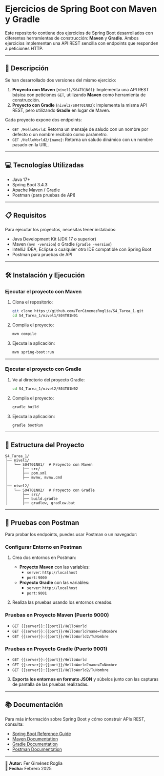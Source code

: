 # Ejercicios de Spring Boot con Maven y Gradle

Este repositorio contiene dos ejercicios de Spring Boot desarrollados con diferentes herramientas de construcción: **Maven** y **Gradle**. Ambos ejercicios implementan una API REST sencilla con endpoints que responden a peticiones HTTP.

---

## 📄 **Descripción**

Se han desarrollado dos versiones del mismo ejercicio:
1. **Proyecto con Maven** (`nivel1/S04T01N01`): Implementa una API REST básica con peticiones `GET`, utilizando **Maven** como herramienta de construcción.
2. **Proyecto con Gradle** (`nivel2/S04T01N02`): Implementa la misma API REST, pero utilizando **Gradle** en lugar de Maven.

Cada proyecto expone dos endpoints:
- `GET /HelloWorld`: Retorna un mensaje de saludo con un nombre por defecto o un nombre recibido como parámetro.
- `GET /HelloWorld2/{name}`: Retorna un saludo dinámico con un nombre pasado en la URL.

---

## 💻 **Tecnologías Utilizadas**

- Java 17+  
- Spring Boot 3.4.3  
- Apache Maven / Gradle  
- Postman (para pruebas de API)  

---

## 📋 **Requisitos**

Para ejecutar los proyectos, necesitas tener instalados:
- Java Development Kit (JDK 17 o superior)
- Maven (`mvn -version`) o Gradle (`gradle -version`)
- IntelliJ IDEA, Eclipse o cualquier otro IDE compatible con Spring Boot
- Postman para pruebas de API

---

## 🛠️ **Instalación y Ejecución**

### **Ejecutar el proyecto con Maven**

1. Clona el repositorio:
   ```bash
   git clone https://github.com/FerGimenezRoglia/S4_Tarea_1.git
   cd S4_Tarea_1/nivel1/S04T01N01
   ```
2. Compila el proyecto:
   ```bash
   mvn compile
   ```
3. Ejecuta la aplicación:
   ```bash
   mvn spring-boot:run
   ```

---

### **Ejecutar el proyecto con Gradle**

1. Ve al directorio del proyecto Gradle:
   ```bash
   cd S4_Tarea_1/nivel2/S04T01N02
   ```
2. Compila el proyecto:
   ```bash
   gradle build
   ```
3. Ejecuta la aplicación:
   ```bash
   gradle bootRun
   ```

---

## 📁 **Estructura del Proyecto**

```
S4_Tarea_1/
│── nivel1/
│   └── S04T01N01/  # Proyecto con Maven
│       ├── src/
│       ├── pom.xml
│       ├── mvnw, mvnw.cmd
│
│── nivel2/
│   └── S04T01N02/  # Proyecto con Gradle
│       ├── src/
│       ├── build.gradle
│       ├── gradlew, gradlew.bat
```

---

## 🔎 **Pruebas con Postman**

Para probar los endpoints, puedes usar Postman o un navegador:

### **Configurar Entorno en Postman**
1. Crea dos entornos en Postman:
   - **Proyecto Maven** con las variables:
     - `server`: `http://localhost`
     - `port`: `9000`
   - **Proyecto Gradle** con las variables:
     - `server`: `http://localhost`
     - `port`: `9001`

2. Realiza las pruebas usando los entornos creados.

### **Pruebas en Proyecto Maven** (Puerto 9000)
- `GET {{server}}:{{port}}/HelloWorld`
- `GET {{server}}:{{port}}/HelloWorld?name=TuNombre`
- `GET {{server}}:{{port}}/HelloWorld2/TuNombre`

### **Pruebas en Proyecto Gradle** (Puerto 9001)
- `GET {{server}}:{{port}}/HelloWorld`
- `GET {{server}}:{{port}}/HelloWorld?name=TuNombre`
- `GET {{server}}:{{port}}/HelloWorld2/TuNombre`

3. **Exporta los entornos en formato JSON** y súbelos junto con las capturas de pantalla de las pruebas realizadas.

---

## 📚 **Documentación**
Para más información sobre Spring Boot y cómo construir APIs REST, consulta:
- [Spring Boot Reference Guide](https://docs.spring.io/spring-boot/docs/current/reference/html/)
- [Maven Documentation](https://maven.apache.org/guides/)
- [Gradle Documentation](https://docs.gradle.org/current/userguide/userguide.html)
- [Postman Documentation](https://learning.postman.com/docs/getting-started/introduction/)

---

📌 **Autor:** Fer Giménez Roglia  
📌 **Fecha:** Febrero 2025
